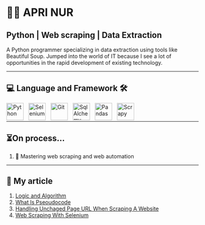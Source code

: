 # 👨‍💻 APRI NUR

##  Python | Web scraping | Data Extraction 

A Python programmer specializing in data extraction using tools like Beautiful Soup. Jumped into the world of IT because I see a lot of opportunities in the rapid development of existing technology. 

---

## 💻 Language and Framework 🛠️


<img align="left" alt="Python" style="padding-right:10px;" src="https://cdn.jsdelivr.net/gh/devicons/devicon@latest/icons/python/python-original.svg" width="45" height="45"/>
<img align="left" alt="Selenium" style="padding-right:10px;" src="https://cdn.jsdelivr.net/gh/devicons/devicon@latest/icons/selenium/selenium-original.svg" width="45" height="45"/>
<img align="left" alt="Git" style="padding-right:10px;" src="https://cdn.jsdelivr.net/gh/devicons/devicon@latest/icons/git/git-original.svg" width="45" height="45"/> 
<img align="left" alt="SqlAlchemy" style="padding-right:10px;" src="https://cdn.jsdelivr.net/gh/devicons/devicon@latest/icons/sqlalchemy/sqlalchemy-original.svg" width="45" height="45">
<img align="left" alt="Pandas" style="padding-right:10px;" src="https://cdn.jsdelivr.net/gh/devicons/devicon@latest/icons/pandas/pandas-original.svg" width="45" height="45">
<img align="left" alt="Scrapy" style="padding-right:10px;" src="https://github.com/user-attachments/assets/9489af83-1b01-4f9e-9677-498fcaf9a50a" width="45" height="45">

<br>


<br>

---

## ⏳On process...

1. 🔎 Mastering web scraping and web automation

---

## 📰 My article

1. [Logic and Algorithm](https://medium.com/@aprinur7/what-is-logic-and-algorithm-271a93ffb29c)
2. [What Is Pseoudocode](https://medium.com/@aprinur7/pseudocode-in-algorithm-2c7d6a73ba20)
3. [Handling Unchaged Page URL When Scraping A Website](https://medium.com/@aprinur7/how-to-deal-with-unchanged-page-url-during-website-scraping-with-selenium-87ecda46bb4a)
4. [Web Scraping With Selenium](https://medium.com/@aprinur7/web-scraping-with-selenium-part-1-retrieve-url-f7a19d76dffa)
